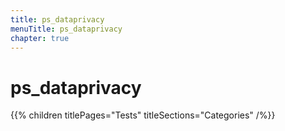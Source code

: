 ```yaml
---
title: ps_dataprivacy
menuTitle: ps_dataprivacy
chapter: true
---
```


# ps_dataprivacy

{{% children titlePages="Tests" titleSections="Categories" /%}}
